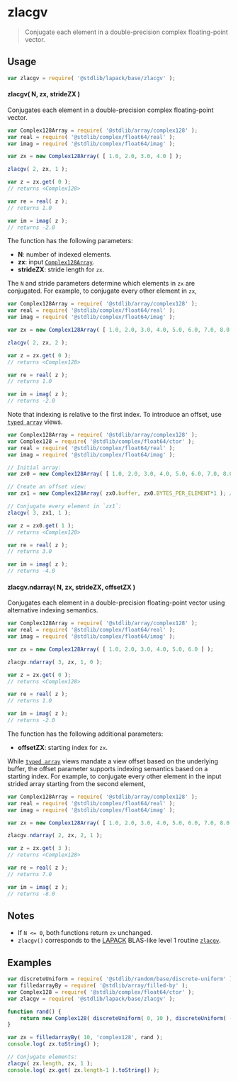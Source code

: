<!--

@license Apache-2.0

Copyright (c) 2025 The Stdlib Authors.

Licensed under the Apache License, Version 2.0 (the "License");
you may not use this file except in compliance with the License.
You may obtain a copy of the License at

   http://www.apache.org/licenses/LICENSE-2.0

Unless required by applicable law or agreed to in writing, software
distributed under the License is distributed on an "AS IS" BASIS,
WITHOUT WARRANTIES OR CONDITIONS OF ANY KIND, either express or implied.
See the License for the specific language governing permissions and
limitations under the License.

-->

# zlacgv

> Conjugate each element in a double-precision complex floating-point vector.

<section class="usage">

## Usage

```javascript
var zlacgv = require( '@stdlib/lapack/base/zlacgv' );
```

#### zlacgv( N, zx, strideZX )

Conjugates each element in a double-precision complex floating-point vector.

```javascript
var Complex128Array = require( '@stdlib/array/complex128' );
var real = require( '@stdlib/complex/float64/real' );
var imag = require( '@stdlib/complex/float64/imag' );

var zx = new Complex128Array( [ 1.0, 2.0, 3.0, 4.0 ] );

zlacgv( 2, zx, 1 );

var z = zx.get( 0 );
// returns <Complex128>

var re = real( z );
// returns 1.0

var im = imag( z );
// returns -2.0
```

The function has the following parameters:

-   **N**: number of indexed elements.
-   **zx**: input [`Complex128Array`][@stdlib/array/complex128].
-   **strideZX**: stride length for `zx`.

The `N` and stride parameters determine which elements in `zx` are conjugated. For example, to conjugate every other element in `zx`,

```javascript
var Complex128Array = require( '@stdlib/array/complex128' );
var real = require( '@stdlib/complex/float64/real' );
var imag = require( '@stdlib/complex/float64/imag' );

var zx = new Complex128Array( [ 1.0, 2.0, 3.0, 4.0, 5.0, 6.0, 7.0, 8.0 ] );

zlacgv( 2, zx, 2 );

var z = zx.get( 0 );
// returns <Complex128>

var re = real( z );
// returns 1.0

var im = imag( z );
// returns -2.0
```

Note that indexing is relative to the first index. To introduce an offset, use [`typed array`][mdn-typed-array] views.

<!-- eslint-disable stdlib/capitalized-comments -->

```javascript
var Complex128Array = require( '@stdlib/array/complex128' );
var Complex128 = require( '@stdlib/complex/float64/ctor' );
var real = require( '@stdlib/complex/float64/real' );
var imag = require( '@stdlib/complex/float64/imag' );

// Initial array:
var zx0 = new Complex128Array( [ 1.0, 2.0, 3.0, 4.0, 5.0, 6.0, 7.0, 8.0 ] );

// Create an offset view:
var zx1 = new Complex128Array( zx0.buffer, zx0.BYTES_PER_ELEMENT*1 ); // start at 2nd element

// Conjugate every element in `zx1`:
zlacgv( 3, zx1, 1 );

var z = zx0.get( 1 );
// returns <Complex128>

var re = real( z );
// returns 3.0

var im = imag( z );
// returns -4.0
```

#### zlacgv.ndarray( N, zx, strideZX, offsetZX )

Conjugates each element in a double-precision floating-point vector using alternative indexing semantics.

```javascript
var Complex128Array = require( '@stdlib/array/complex128' );
var real = require( '@stdlib/complex/float64/real' );
var imag = require( '@stdlib/complex/float64/imag' );

var zx = new Complex128Array( [ 1.0, 2.0, 3.0, 4.0, 5.0, 6.0 ] );

zlacgv.ndarray( 3, zx, 1, 0 );

var z = zx.get( 0 );
// returns <Complex128>

var re = real( z );
// returns 1.0

var im = imag( z );
// returns -2.0
```

The function has the following additional parameters:

-   **offsetZX**: starting index for `zx`.

While [`typed array`][mdn-typed-array] views mandate a view offset based on the underlying buffer, the offset parameter supports indexing semantics based on a starting index. For example, to conjugate every other element in the input strided array starting from the second element,

```javascript
var Complex128Array = require( '@stdlib/array/complex128' );
var real = require( '@stdlib/complex/float64/real' );
var imag = require( '@stdlib/complex/float64/imag' );

var zx = new Complex128Array( [ 1.0, 2.0, 3.0, 4.0, 5.0, 6.0, 7.0, 8.0 ] );

zlacgv.ndarray( 2, zx, 2, 1 );

var z = zx.get( 3 );
// returns <Complex128>

var re = real( z );
// returns 7.0

var im = imag( z );
// returns -8.0
```

</section>

<!-- /.usage -->

<section class="notes">

## Notes

-   If `N <= 0`, both functions return `zx` unchanged.
-   `zlacgv()` corresponds to the [LAPACK][lapack] BLAS-like level 1 routine [`zlacgv`][zlacgv].

</section>

<!-- /.notes -->

<section class="examples">

## Examples

<!-- eslint no-undef: "error" -->

```javascript
var discreteUniform = require( '@stdlib/random/base/discrete-uniform' );
var filledarrayBy = require( '@stdlib/array/filled-by' );
var Complex128 = require( '@stdlib/complex/float64/ctor' );
var zlacgv = require( '@stdlib/lapack/base/zlacgv' );

function rand() {
    return new Complex128( discreteUniform( 0, 10 ), discreteUniform( -5, 5 ) );
}

var zx = filledarrayBy( 10, 'complex128', rand );
console.log( zx.toString() );

// Conjugate elements:
zlacgv( zx.length, zx, 1 );
console.log( zx.get( zx.length-1 ).toString() );
```

</section>

<!-- /.examples -->

<!-- Section for related `stdlib` packages. Do not manually edit this section, as it is automatically populated. -->

<section class="related">

</section>

<!-- /.related -->

<!-- Section for all links. Make sure to keep an empty line after the `section` element and another before the `/section` close. -->

<section class="links">

[lapack]: https://www.netlib.org/lapack

[zlacgv]: https://www.netlib.org/lapack/explore-html/d9/d50/group__lacgv_gae42087fcabd33130fcbac2aff031de8b.html#gae42087fcabd33130fcbac2aff031de8b

[mdn-typed-array]: https://developer.mozilla.org/en-US/docs/Web/JavaScript/Reference/Global_Objects/TypedArray

[@stdlib/array/complex128]: https://github.com/stdlib-js/stdlib/tree/develop/lib/node_modules/%40stdlib/array/complex128

</section>

<!-- /.links -->
